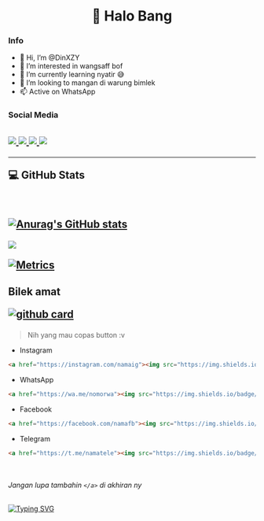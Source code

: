 <h1 align="center">👋 Halo Bang</h1>

### Info
- 👋 Hi, I’m @DinXZY
- 👀 I’m interested in wangsaff bof
- 🌱 I’m currently learning nyatir 😅
- 💞️ I’m looking to mangan di warung bimlek
- 📫 Active on WhatsApp

### Social Media
<h2 align="left">
  <a href="https://wa.me/6287819654911"><img src="https://img.shields.io/badge/WhatsApp-25D366?style=for-the-badge&logo=whatsapp&logoColor=white" />
  <a href="https://instagram.com/dinxyz.dev"><img src="https://img.shields.io/badge/Instagram-E4405F?style=for-the-badge&logo=instagram&logoColor=white"/> 
  <a href="https://facebook.com/DinXT"><img src="https://img.shields.io/badge/Facebook-%234267B2.svg?&style=for-the-badge&logo=facebook&logoColor=white" />
  <a href="https://t.me/DinXT"><img src="https://img.shields.io/badge/Telegram-%230088cc.svg?&style=for-the-badge&logo=telegram&logoColor=white" />  
    </a>
    
------

  <p align="left"> 💻 GitHub Stats</p>
  </br>

<a href="https://github.com/DinXZY"> ![Anurag's GitHub stats](https://github-readme-stats.vercel.app/api?username=DinXT&show_icons=true&theme=dark) 


<p align ="left"> <img src="https://github-readme-stats.vercel.app/api/top-langs/?username=DinXT&theme=dark&layout=compact">
  
![Metrics](https://metrics.lecoq.io/DinXZY?template=classic&isocalendar=1&isocalendar.duration=half-year&config.timezone=Asia%2FJakarta)
  </h2>
    </a>
  
<h2 align="left">
Bilek amat
  
<a href="https://github.com/DinXZY/"> ![github card](https://github-readme-stats.vercel.app/api/pin/?username=DinXYZ&repo=wabot-DinXYZ&theme=dark)
  </a>
  </h2>
  
> Nih yang mau copas button :v
- Instagram </br>
```md
<a href="https://instagram.com/namaig"><img src="https://img.shields.io/badge/Instagram-E4405F?style=for-the-badge&logo=instagram&logoColor=white"/>
```
- WhatsApp</br>
```md
<a href="https://wa.me/nomorwa"><img src="https://img.shields.io/badge/WhatsApp-25D366?style=for-the-badge&logo=whatsapp&logoColor=white" />
```
- Facebook</br>
```md
<a href="https://facebook.com/namafb"><img src="https://img.shields.io/badge/WhatsApp-25D366?style=for-the-badge&logo=whatsapp&logoColor=white" />
```
- Telegram</br>
```md
<a href="https://t.me/namatele"><img src="https://img.shields.io/badge/Telegram-%230088cc.svg?&style=for-the-badge&logo=telegram&logoColor=white" />
```
</br></br>
  _Jangan lupa tambahin `</a>` di akhiran ny_ </br></br>

<p align="center">

[![Typing SVG](http://readme-typing-svg.herokuapp.com?color=%23000000&size=24&center=true&vCenter=true&width=410&height=56&lines=Makasih+bang+dah+mampir;Jangan+lupa+add+wa+gw+%3Av;Sekalian+follow+ig+gw+wkwk)](https://git.io/typing-svg)
  
  </p>
